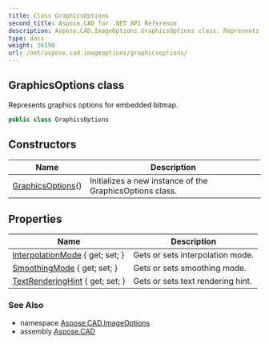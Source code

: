 ```yaml
---
title: Class GraphicsOptions
second_title: Aspose.CAD for .NET API Reference
description: Aspose.CAD.ImageOptions.GraphicsOptions class. Represents graphics options for embedded bitmap
type: docs
weight: 36190
url: /net/aspose.cad.imageoptions/graphicsoptions/
---
```

## GraphicsOptions class

Represents graphics options for embedded bitmap.

```csharp
public class GraphicsOptions
```

## Constructors

| Name | Description |
| --- | --- |
| [GraphicsOptions](graphicsoptions/)() | Initializes a new instance of the GraphicsOptions class. |

## Properties

| Name | Description |
| --- | --- |
| [InterpolationMode](../../aspose.cad.imageoptions/graphicsoptions/interpolationmode/) { get; set; } | Gets or sets interpolation mode. |
| [SmoothingMode](../../aspose.cad.imageoptions/graphicsoptions/smoothingmode/) { get; set; } | Gets or sets smoothing mode. |
| [TextRenderingHint](../../aspose.cad.imageoptions/graphicsoptions/textrenderinghint/) { get; set; } | Gets or sets text rendering hint. |

### See Also

* namespace [Aspose.CAD.ImageOptions](../../aspose.cad.imageoptions/)
* assembly [Aspose.CAD](../../)


